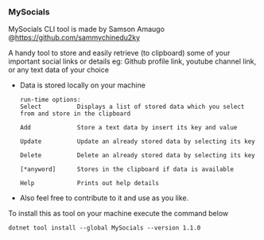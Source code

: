 ### MySocials

  MySocials CLI tool is made by Samson Amaugo @https://github.com/sammychinedu2ky
       
A handy tool to store and easily retrieve (to clipboard) some of your important social links or details
eg: Github profile link, youtube channel link, or any text data of your choice
- Data is stored locally on your machine
     
    ```
    run-time options:
    Select          Displays a list of stored data which you select from and store in the clipboard

    Add             Store a text data by insert its key and value

    Update          Update an already stored data by selecting its key

    Delete          Delete an already stored data by selecting its key

    [*anyword]      Stores in the clipboard if data is available

    Help            Prints out help details

    ```

- Also feel free to contribute to it and use as you like.

To install this as tool on your machine execute the command below 
```
dotnet tool install --global MySocials --version 1.1.0
```